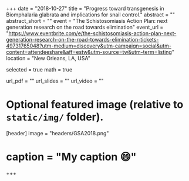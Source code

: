 +++
date = "2018-10-27"
title = "Progress toward transgenesis in Biomphalaria glabrata and implications for snail control."
abstract = ""
abstract_short = ""
event = "The Schistosomiasis Action Plan: next generation research on the road towards elimination"
event_url = "https://www.eventbrite.com/e/the-schistosomiasis-action-plan-next-generation-research-on-the-road-towards-elimination-tickets-49731765048?utm-medium=discovery&utm-campaign=social&utm-content=attendeeshare&aff=estw&utm-source=tw&utm-term=listing"
location = "New Orleans, LA, USA"

selected = true
math = true

url_pdf = ""
url_slides = ""
url_video = ""

# Optional featured image (relative to `static/img/` folder).
[header]
image = "headers/GSA2018.png"
# caption = "My caption :smile:"

+++
